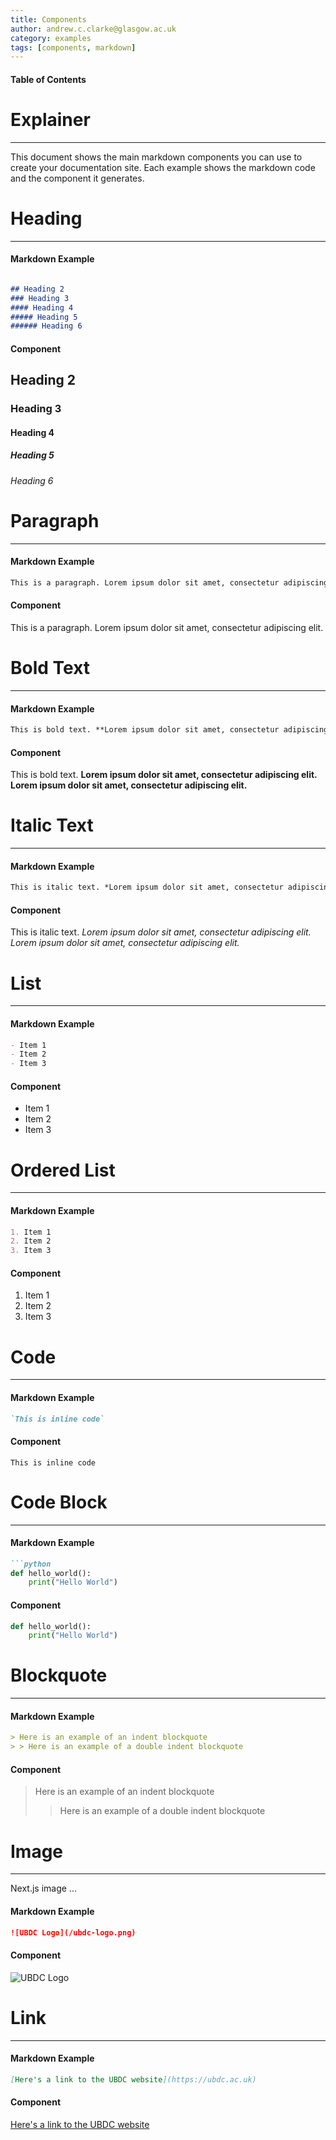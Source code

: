 ```yaml
---
title: Components
author: andrew.c.clarke@glasgow.ac.uk
category: examples
tags: [components, markdown]
---
```


#### Table of Contents


# Explainer 
-------------------------
This document shows the main markdown components you can use to create your documentation site. Each example shows the markdown code and the component it generates.

# Heading
-------------------------
#### Markdown Example
```markdown

## Heading 2
### Heading 3
#### Heading 4
##### Heading 5
###### Heading 6
```
#### Component

## Heading 2
### Heading 3
#### Heading 4
##### Heading 5
###### Heading 6

# Paragraph
-------------------------
#### Markdown Example
```markdown
This is a paragraph. Lorem ipsum dolor sit amet, consectetur adipiscing elit. 
```
#### Component
This is a paragraph. Lorem ipsum dolor sit amet, consectetur adipiscing elit.

# Bold Text
-------------------------
#### Markdown Example
```markdown
This is bold text. **Lorem ipsum dolor sit amet, consectetur adipiscing elit.** __Lorem ipsum dolor sit amet, consectetur adipiscing elit.__
``` 

#### Component
This is bold text. **Lorem ipsum dolor sit amet, consectetur adipiscing elit.** __Lorem ipsum dolor sit amet, consectetur adipiscing elit.__

# Italic Text
-------------------------
#### Markdown Example
```markdown
This is italic text. *Lorem ipsum dolor sit amet, consectetur adipiscing elit.* _Lorem ipsum dolor sit amet, consectetur adipiscing elit._
``` 

#### Component
This is italic text. *Lorem ipsum dolor sit amet, consectetur adipiscing elit.* _Lorem ipsum dolor sit amet, consectetur adipiscing elit._

# List
-------------------------
#### Markdown Example
```markdown
- Item 1
- Item 2
- Item 3
```
#### Component
- Item 1
- Item 2
- Item 3

# Ordered List
-------------------------
#### Markdown Example
```markdown
1. Item 1
2. Item 2
3. Item 3
```
#### Component
1. Item 1
2. Item 2
3. Item 3

# Code
-------------------------
#### Markdown Example
```markdown
`This is inline code`
```
#### Component
`This is inline code`
    
# Code Block
-------------------------
#### Markdown Example
```markdown
```python
def hello_world():
    print("Hello World")
``````

#### Component
```python
def hello_world():
    print("Hello World")
```


# Blockquote
-------------------------
#### Markdown Example
```markdown
> Here is an example of an indent blockquote
> > Here is an example of a double indent blockquote
```
#### Component
> Here is an example of an indent blockquote
> > Here is an example of a double indent blockquote
>

# Image
-------------------------
Next.js image ... 
#### Markdown Example
```markdown
![UBDC Logo](/ubdc-logo.png)
```
#### Component
![UBDC Logo](/ubdc-logo.png)


# Link
-------------------------
#### Markdown Example
```markdown
[Here's a link to the UBDC website](https://ubdc.ac.uk)
```
#### Component
[Here's a link to the UBDC website](https://ubdc.ac.uk)
